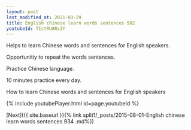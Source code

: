```yaml
---
layout: post
last_modified_at: 2021-03-29
title: English chinese learn words sentences 582 
youtubeId: TIctRU8RsZY
---
```

 
 
Helps to learn Chinese words and sentences for English speakers.

Opportunitiy to repeat the words sentences. 

Practice Chinese language. 
 
10 minutes practice every day. 
 
How to learn Chinese words and sentences for English speakers 
 
{% include youtubePlayer.html id=page.youtubeId %}
 
 
[Next]({{ site.baseurl }}{% link  split1/_posts/2015-08-01-English chinese learn words sentences 934 .md%})
 
